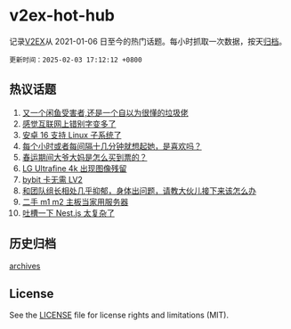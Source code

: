 # v2ex-hot-hub

 记录[V2EX](https://www.v2ex.com/)从 2021-01-06 日至今的热门话题。每小时抓取一次数据，按天[归档](archives)。

`更新时间：2025-02-03 17:12:12 +0800`

## 热议话题

1. [又一个闲鱼受害者,还是一个自以为很懂的垃圾佬](https://www.v2ex.com/t/1108623)
1. [感觉互联网上错别字变多了](https://www.v2ex.com/t/1108674)
1. [安卓 16 支持 Linux 子系统了](https://www.v2ex.com/t/1108636)
1. [每个小时或者每间隔十几分钟就想起她，是喜欢吗？](https://www.v2ex.com/t/1108675)
1. [春运期间大爷大妈是怎么买到票的？](https://www.v2ex.com/t/1108708)
1. [LG Ultrafine 4k 出现图像残留](https://www.v2ex.com/t/1108621)
1. [bybit 卡无需 LV2](https://www.v2ex.com/t/1108622)
1. [和团队组长相处几乎抑郁，身体出问题，请教大伙儿接下来该怎么办](https://www.v2ex.com/t/1108658)
1. [二手 m1 m2 主板当家用服务器](https://www.v2ex.com/t/1108659)
1. [吐槽一下 Nest.js 太复杂了](https://www.v2ex.com/t/1108703)

## 历史归档

[archives](archives)

## License

See the [LICENSE](LICENSE) file for license rights and limitations (MIT).
